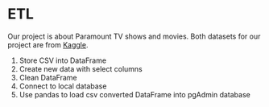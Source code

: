 # ETL

Our project is about Paramount TV shows and movies. Both datasets for our project are from [Kaggle](https://www.kaggle.com/datasets/victorsoeiro/paramount-tv-shows-and-movies). 


1. Store CSV into DataFrame
2. Create new data with select columns
3. Clean DataFrame
4. Connect to local database
5. Use pandas to load csv converted DataFrame into pgAdmin database

